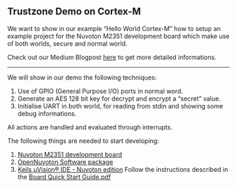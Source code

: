 ## Trustzone Demo on Cortex-M

We want to show in our example “Hello World Cortex-M”  how to setup an example project for the Nuvoton M2351 development board which make use of both worlds, secure and normal world.

Check out our Medium Blogpost [here](127.0.0.1) to get more detailed informations.

----
We will show in our demo the following techniques:
1. Use of GPIO (General Purpose I/O) ports in normal word.
2. Generate an AES 128 bit key for decrypt and encrypt a “secret” value.
3. Initialise UART in both world, for reading from stdin and showing some debug informations.

All actions are handled and evaluated through interrupts.


The following things are needed to start developing:
1. [Nuvoton M2351 development board](http://www.nuvoton.com/hq/products/microcontrollers/arm-cortex-m23-mcus/m2351-series/m2351kiaae/?__locale=en)
2. [OpenNuvoton Software package](https://github.com/OpenNuvoton/M2351BSP)
3. [Keils µVision® IDE - Nuvoton edition](http://www2.keil.com/nuvoton/M0-M23)
Follow the instructions described in the [Board Quick Start Guide.pdf](https://github.com/OpenNuvoton/M2351BSP/blob/master/NuMaker-PFM-M2351%20Board%20Quick%20Start%20Guide.pdf)
